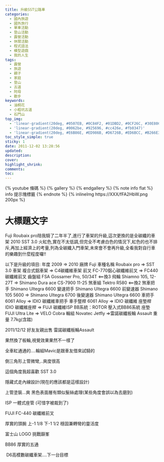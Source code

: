 ```yaml
---
title: 升級SST公路車
categories:
  - 國內旅遊
  - 國外旅行
  - 單車活動
  - 登山活動
  - 露營活動
  - 休閒活動
  - 程式語法
  - 模型遊戲
  - 我的人生
tags:
  - 露營
  - 旅遊
  - 親子
  - 家庭
  - 登山
  - 古道
  - 阿母
  - 散步
keywords:
  - 油桐花
  - 小粗坑古道
  - 石門山
top_img:
  - 'linear-gradient(20deg, #0507EB, #0C84F2, #01DBD2, #0CF26C, #30E80C)'
  - 'linear-gradient(20deg, #0062be, #925696, #cc426e, #fb0347)'
  - 'linear-gradient(20deg, #E6B86E, #ED986B, #D6726B, #ED6BCC, #B266E3)'
toc_style_simple: true
sticky: 1
date: 2011-12-02 13:28:56
updated:
description:
cover:
highlight_shrink:
comments:
toc:
---
```


{% youtube 條碼 %}
{% gallery %}
{% endgallery %}
{% note info flat %}
info 提示塊標籤
{% endnote %}
{% inlineImg https://XXX/fFA2HbW.png 200px %}

# 大標題文字

Fuji Roubaix pro陪我騎了二年半了,進行了車架的升級,這次更換的是全碳纖的車架 2010 SST 3.0 火紅色,實在不太低調,但完全不考慮白色的情況下,紅色的也不排斥,再加上經濟上的考量,列為全碳纖入門車架,未來會不會再升級,全看我對自行車的樂趣到什麼程度囉!!

以下是升級的項目:
年度 2009 => 2010
廠牌 Fuji
車種名稱 Roubaix pro => SST 3.0
車架 複合式鋁車架 => C4碳纖維車架
前叉 FC-770鋁心碳纖維前叉 => FC440碳纖維前叉
齒盤組 FSA Gossamer Pro, 50/34T <==換3
飛輪 Shiamno 105, 12-27T => Shimano Dura ace CS-7900 11-25
煞車組 Tektro R580 <==換2
煞車把手 Shimano Ultegra 6600
變速把手 Shimano Ultegra 6600
前變速器 Shimano 105 5600 => Shimano Ultegra 6700
後變速器 Shimano Ultegra 6600
車把手 6061 Alloy => IDIO 碳纖維車把手
車手豎桿 6061 Alloy => IDIO 碳纖維
座墊桿 IDIO 碳纖維座桿 => FUJI 碳纖維ISP
BB系統：ROTOR 壓入式BB86系統
座墊 FUJI Ultra Lite => VELO Cobra
輪組 Novatec Jetfly =>雷諾碳纖板輪 Assault
重量 7.7kg(含踏)


2011/12/12 好友友親出售 雷諾碳纖板輪Assault




果然換了板輪,視覺效果果然不一樣了


全車紅通通的....輪組Mavic是跟車友借來試騎的


倒三角形上管微彎,..爽度很高



這個角度我超喜歡 SST 3.0



隱藏式走內線設計(現在的應該都是這樣設計)




上管塗裝...爽
黑色表面層有類似髮絲處理(某些角度會誤以為去磨到)

ISP 一體式座管 (可惜字被裁到了)



FUJI FC-440 碳纖維前叉



厚實的頭腕 上-1 1/8 下-1 1/2 穩固兼轉彎的靈活度



富士山 LOGO 挑戰巔峯



BB86 厚實的五通



 D6高模數碳纖車架....下一台目標